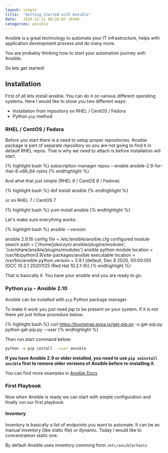```yaml
---
layout: single
title:  "Getting Started with Ansible"
date:   2020-12-11 00:26:07 +0100
categories: ansible
---
```

Ansible is a great technology to automate your IT infrastructure, helps with application development process and do many more.

You are probably thinking how to start your automation journey with Ansible.

So lets get started!

## Installation

First of all lets install ansible.
You can do it on various different operating systems.
Here I would like to show you two different ways:

* Installation from repository on RHEL / CentOS / Fedora
* Python `pip` method

### RHEL / CentOS / Fedora

Before you start there is a need to setup proper repositories.
Ansible package is part of separate repository so you are not going to find it in default RHEL repos.
That is why we need to attach is before installation will start.

{% highlight bash %}
subscription-manager repos --enable ansible-2.9-for-rhel-8-x86_64-rpms
{% endhighlight %}

And afret that just simple (RHEL 8 / CentOS 8 / Fedora):

{% highlight bash %}
dnf install ansible
{% endhighlight %}

or on RHEL 7 / CentOS 7

{% highlight bash %}
yum install ansible
{% endhighlight %}

Let's make sure everything works:

{% highlight bash %}
ansible --version

ansible 2.9.16
  config file = /etc/ansible/ansible.cfg
  configured module search path = ['/home/jskorzyn/.ansible/plugins/modules', '/usr/share/ansible/plugins/modules']
  ansible python module location = /usr/lib/python3.9/site-packages/ansible
  executable location = /usr/bin/ansible
  python version = 3.9.1 (default, Dec  8 2020, 00:00:00) [GCC 10.2.1 20201125 (Red Hat 10.2.1-9)]
{% endhighlight %}

That is basically it. You have your ansible and you are ready to go.

### Python `pip` - Ansible 2.10

Ansible can be installed with `pip` Python package manager.

To make it work you just need pip to be present on your system.
If it is not there yet just follow procedure below:

{% highlight bash %}
curl <https://bootstrap.pypa.io/get-pip.py> -o get-pip.py
python get-pip.py --user
{% endhighlight %}

Then run start command below:

```bash
python -m pip install --user ansible
```

**If you have Ansible 2.9 or older installed, you need to use `pip uninstall ansible` first to remove older versions of Ansible before re-installing it.**

You can find more examples in [Ansible Docs][ansible-docs]

### First Playbook

Now when Ansible is ready we can start with simple configuration and finally run our first playbook.

#### Inventory

Inventory is basically a list of endpoints you want to automate.
It can be an manual inventory (like static file) or dynamic.
Today I would like to concentrateon static one.

By default Ansible uses inventory comming form `/etc/ansible/hosts`

[ansible-docs]: https://docs.ansible.com/ansible/latest/installation_guide/intro_installation.html
